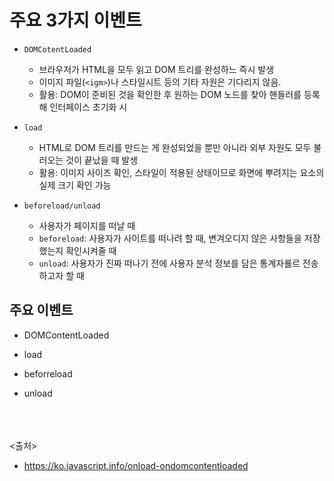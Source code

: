 # 주요 3가지 이벤트
- `DOMCotentLoaded`
  - 브라우저가 HTML을 모두 읽고 DOM 트리를 완성하느 즉시 발생
  - 이미지 파일(`<igm>`)나 스타일시트 등의 기타 자원은 기다리지 않음.
  - 활용: DOM이 준비된 것을 확인한 후 원하는 DOM 노드를 찾아 핸들러를 등록해 인터페이스 초기화 시

- `load`
  - HTML로 DOM 트리를 만드는 게 완성되었을 뿐만 아니라 외부 자원도 모두 불러오는 것이 끝났을 때 발생
  - 활용: 이미지 사이즈 확인, 스타일이 적용된 상태이므로 화면에 뿌려지는 요소의 실제 크기 확인 가능

- `beforeload/unload`
  - 사용자가 페이지를 떠날 때
  - `beforeload`: 사용자가 사이트를 떠나려 할 때, 변겨오디지 않은 사항들을 저장했는지 확인시켜줄 때
  - `unload`: 사용자가 진짜 떠나기 전에 사용자 분석 정보를 담은 통계자룔르 전송하고자 할 때

## 주요 이벤트
- DOMContentLoaded

- load

- beforreload

- unload

<br><br><br>
<출처>
- https://ko.javascript.info/onload-ondomcontentloaded

